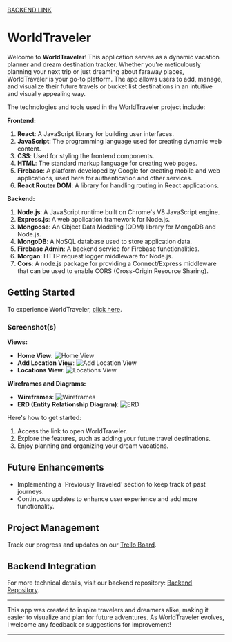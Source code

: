 [BACKEND LINK](https://github.com/samuelperalesg/travel-app-backend)

# WorldTraveler

Welcome to **WorldTraveler**! This application serves as a dynamic vacation planner and dream destination tracker. Whether you're meticulously planning your next trip or just dreaming about faraway places, WorldTraveler is your go-to platform. The app allows users to add, manage, and visualize their future travels or bucket list destinations in an intuitive and visually appealing way.

The technologies and tools used in the WorldTraveler project include:

**Frontend:**
1. **React**: A JavaScript library for building user interfaces.
2. **JavaScript**: The programming language used for creating dynamic web content.
3. **CSS**: Used for styling the frontend components.
4. **HTML**: The standard markup language for creating web pages.
5. **Firebase**: A platform developed by Google for creating mobile and web applications, used here for authentication and other services.
6. **React Router DOM**: A library for handling routing in React applications.

**Backend:**
1. **Node.js**: A JavaScript runtime built on Chrome's V8 JavaScript engine.
2. **Express.js**: A web application framework for Node.js.
3. **Mongoose**: An Object Data Modeling (ODM) library for MongoDB and Node.js.
4. **MongoDB**: A NoSQL database used to store application data.
5. **Firebase Admin**: A backend service for Firebase functionalities.
6. **Morgan**: HTTP request logger middleware for Node.js.
7. **Cors**: A node.js package for providing a Connect/Express middleware that can be used to enable CORS (Cross-Origin Resource Sharing).

## Getting Started
To experience WorldTraveler, [click here](""). 

### Screenshot(s)

**Views:**
- **Home View**: ![Home View](https://imgur.com/XdsolSq.png)
- **Add Location View**: ![Add Location View](https://imgur.com/aJL8qBO)
- **Locations View**: ![Locations View](https://imgur.com/VaYheQF)

**Wireframes and Diagrams:**
- **Wireframes**: ![Wireframes](https://imgur.com/jIGDtde.png)
- **ERD (Entity Relationship Diagram)**: ![ERD](https://imgur.com/OgxtjbW.png)

Here's how to get started:
1. Access the link to open WorldTraveler.
2. Explore the features, such as adding your future travel destinations.
3. Enjoy planning and organizing your dream vacations.

## Future Enhancements
- Implementing a 'Previously Traveled' section to keep track of past journeys.
- Continuous updates to enhance user experience and add more functionality.

## Project Management
Track our progress and updates on our [Trello Board](https://trello.com/invite/b/kIpSU5vC/ATTI8fd4db2caccab741ea2bd916027e99809892C4CB/travel-app).

## Backend Integration
For more technical details, visit our backend repository: [Backend Repository](https://github.com/samuelperalesg/travel-app-backend).

---

This app was created to inspire travelers and dreamers alike, making it easier to visualize and plan for future adventures. As WorldTraveler evolves, I welcome any feedback or suggestions for improvement!

---
